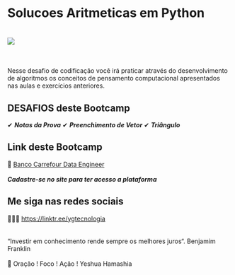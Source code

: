 # Solucoes Aritmeticas em Python

<h1>
  <img src="https://i.ibb.co/ncG78HZ/maxresdefault.jpg" border="0">
</h1>
<br>

Nesse desafio de codificação você irá praticar através do desenvolvimento de algoritmos os conceitos de pensamento computacional apresentados nas aulas e exercícios anteriores.

## DESAFIOS deste Bootcamp 

✔ ***Notas da Prova***
✔ ***Preenchimento de Vetor***
✔ ***Triângulo***

## Link deste Bootcamp

 🎯 <a href="https://digitalinnovation.one/sign-up?ref=EDH1OJTU7E" target="_blank">Banco Carrefour Data Engineer</a>
<br>
<br> 
***Cadastre-se no site para ter acesso a plataforma***


## Me siga nas redes sociais

👨‍💼🔮  https://linktr.ee/ygtecnologia 
<br>
<br> 
<br> 
“Investir em conhecimento rende sempre os melhores juros“. Benjamim Franklin
<br>
<br> 
🙏 Oração ! Foco ! Ação ! Yeshua Hamashia 